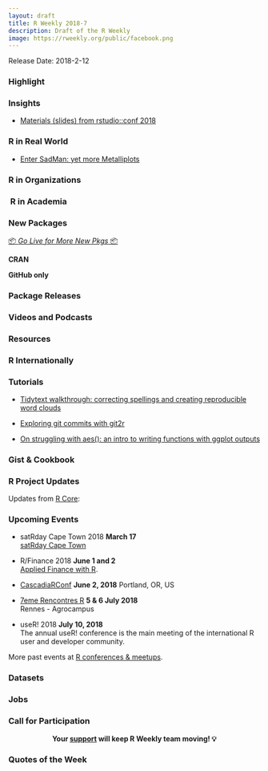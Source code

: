 ```yaml
---
layout: draft
title: R Weekly 2018-7
description: Draft of the R Weekly
image: https://rweekly.org/public/facebook.png
---
```


Release Date: 2018-2-12

###  Highlight




### Insights

+ [Materials (slides) from rstudio::conf 2018](https://github.com/rstudio/rstudio-conf/tree/master/2018)


### R in Real World

+ [Enter SadMan: yet more Metalliplots](https://www.johnmackintosh.com/2018-02-03-enter-sadman/)


###  R in Organizations



###  R in Academia



###  New Packages

<p class="added-hostname"><a href="https://rweekly.org/live" target="_blank" class="externalLink">📦 <i>Go Live for More New Pkgs</i> 📦</a></p>

**CRAN**



**GitHub only**



### Package Releases



###  Videos and Podcasts



###  Resources



### R Internationally



###  Tutorials

+ [Tidytext walkthrough: correcting spellings and creating reproducible word clouds](https://gregrs-uk.github.io/2018-02-03/tidytext-walkthrough-correcting-spellings-reproducible-word-clouds/)

+ [Exploring git commits with git2r](https://recology.info/2018/02/git-commits/)

+ [On struggling with aes(): an intro to writing functions with ggplot outputs](http://katiejolly.io/blog/2018-02-05/aes-string)

<!--<div class="post-more-begin"></div><div class="post-more-end"></div>-->

### Gist & Cookbook



###  R Project Updates

Updates from [R Core](http://developer.r-project.org/blosxom.cgi/R-devel/NEWS):


###  Upcoming Events

+ satRday Cape Town 2018 **March 17** <br />
[satRday Cape Town](http://capetown2018.satrdays.org/)

+ R/Finance 2018 **June 1 and 2** <br />
[Applied Finance with R](http://www.rinfinance.com).

+ [CascadiaRConf](https://cascadiarconf.com/) **June 2, 2018**
Portland, OR, US

+ [7eme Rencontres R](https://r2018-rennes.sciencesconf.org/)  **5 & 6 July 2018** <br />
Rennes - Agrocampus

+ useR! 2018 **July 10, 2018** <br />
The annual useR! conference is the main meeting of the international R user and developer community.

More past events at [R conferences & meetups](https://conf.rweekly.org).

### Datasets




### Jobs





###  Call for Participation




<p class="hide-support added-hostname support-rweekly" style="text-align: center;font-weight: bold;">Your <a class="non-visited externalLink" href="https://www.patreon.com/rweekly" onclick="pas(this)">support</a> will keep R Weekly team moving! 💡</p>

###  Quotes of the Week

